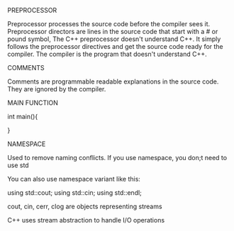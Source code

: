 PREPROCESSOR

Preprocessor processes the source code before the compiler sees it.
Preprocessor directors are lines in the source code that start with a # or pound symbol,
The C++ preprocessor doesn't understand C++. It simply follows the preprocessor directives and get the source code ready for the compiler. The compiler is the program that doesn't understand C++.

COMMENTS

Comments are programmable readable explanations in the source code. They are ignored by the compiler.

MAIN FUNCTION

int main(){

}

NAMESPACE

Used to remove naming conflicts. If you use namespace, you don;t need to use std

You can also use namespace variant like this:

using std::cout;
using std::cin;
using std::endl;

cout, cin, cerr, clog are objects representing streams

C++ uses stream abstraction to handle I/O operations


